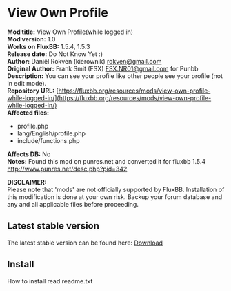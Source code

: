 # View Own Profile

**Mod title:**  View Own Profile(while logged in)  
**Mod version:**  1.0  
**Works on FluxBB:**  1.5.4, 1.5.3  
**Release date:**  Do Not Know Yet :)  
**Author:**  Daniël Rokven (kierownik) rokven@gmail.com  
**Original Author:**  Frank Smit (FSX) FSX.NR01@gmail.com for Punbb  
**Description:**  You can see your profile like other people see your profile (not in edit mode).  
**Repository URL:**  [https://fluxbb.org/resources/mods/view-own-profile-while-logged-in/](https://fluxbb.org/resources/mods/view-own-profile-while-logged-in/)  
**Affected files:**
 
* profile.php  
* lang/English/profile.php  
* include/functions.php  

**Affects DB:**  No  
**Notes:** Found this mod on punres.net and converted it for fluxbb 1.5.4 http://www.punres.net/desc.php?pid=342  

**DISCLAIMER:**  
Please note that 'mods' are not officially supported by FluxBB. Installation of this modification is done at your own risk. Backup your forum database and any and all applicable files before proceeding.  

## Latest stable version ##
The latest stable version can be found here: [Download](https://github.com/kierownik/Fluxbb-View-Own-Profile/releases "Download latest stable version")

## Install
How to install read readme.txt  